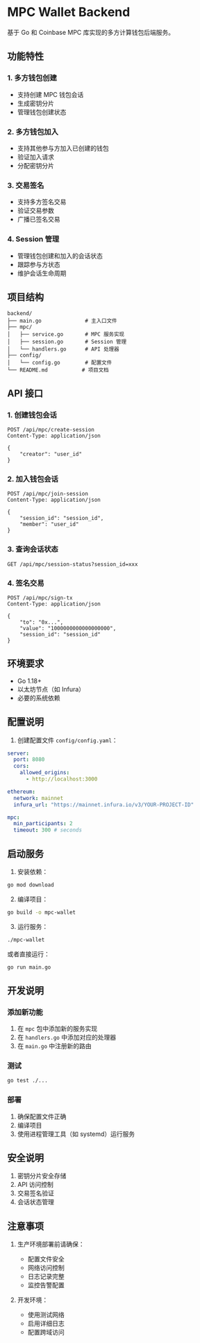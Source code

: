 # MPC Wallet Backend

基于 Go 和 Coinbase MPC 库实现的多方计算钱包后端服务。

## 功能特性

### 1. 多方钱包创建
- 支持创建 MPC 钱包会话
- 生成密钥分片
- 管理钱包创建状态

### 2. 多方钱包加入
- 支持其他参与方加入已创建的钱包
- 验证加入请求
- 分配密钥分片

### 3. 交易签名
- 支持多方签名交易
- 验证交易参数
- 广播已签名交易

### 4. Session 管理
- 管理钱包创建和加入的会话状态
- 跟踪参与方状态
- 维护会话生命周期

## 项目结构

```
backend/
├── main.go              # 主入口文件
├── mpc/
│   ├── service.go       # MPC 服务实现
│   ├── session.go       # Session 管理
│   └── handlers.go      # API 处理器
├── config/
│   └── config.go        # 配置文件
└── README.md           # 项目文档
```

## API 接口

### 1. 创建钱包会话
```http
POST /api/mpc/create-session
Content-Type: application/json

{
    "creator": "user_id"
}
```

### 2. 加入钱包会话
```http
POST /api/mpc/join-session
Content-Type: application/json

{
    "session_id": "session_id",
    "member": "user_id"
}
```

### 3. 查询会话状态
```http
GET /api/mpc/session-status?session_id=xxx
```

### 4. 签名交易
```http
POST /api/mpc/sign-tx
Content-Type: application/json

{
    "to": "0x...",
    "value": "1000000000000000000",
    "session_id": "session_id"
}
```

## 环境要求

- Go 1.18+
- 以太坊节点（如 Infura）
- 必要的系统依赖

## 配置说明

1. 创建配置文件 `config/config.yaml`：
```yaml
server:
  port: 8080
  cors:
    allowed_origins:
      - http://localhost:3000

ethereum:
  network: mainnet
  infura_url: "https://mainnet.infura.io/v3/YOUR-PROJECT-ID"

mpc:
  min_participants: 2
  timeout: 300 # seconds
```

## 启动服务

1. 安装依赖：
```bash
go mod download
```

2. 编译项目：
```bash
go build -o mpc-wallet
```

3. 运行服务：
```bash
./mpc-wallet
```

或者直接运行：
```bash
go run main.go
```

## 开发说明

### 添加新功能
1. 在 `mpc` 包中添加新的服务实现
2. 在 `handlers.go` 中添加对应的处理器
3. 在 `main.go` 中注册新的路由

### 测试
```bash
go test ./...
```

### 部署
1. 确保配置文件正确
2. 编译项目
3. 使用进程管理工具（如 systemd）运行服务

## 安全说明

1. 密钥分片安全存储
2. API 访问控制
3. 交易签名验证
4. 会话状态管理

## 注意事项

1. 生产环境部署前请确保：
   - 配置文件安全
   - 网络访问控制
   - 日志记录完整
   - 监控告警配置

2. 开发环境：
   - 使用测试网络
   - 启用详细日志
   - 配置跨域访问 